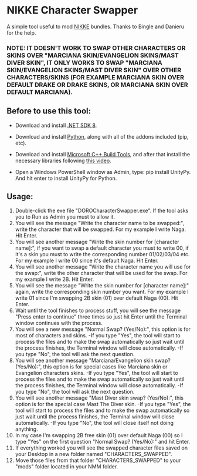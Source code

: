 # NIKKE Character Swapper
A simple tool useful to mod [NIKKE](https://nikke-en.com/) bundles. Thanks to Bingle and Danieru for the help.

### NOTE: IT DOESN'T WORK TO SWAP OTHER CHARACTERS OR SKINS OVER "MARCIANA SKIN/EVANGELION SKINS/MAST DIVER SKIN", IT ONLY WORKS TO SWAP "MARCIANA SKIN/EVANGELION SKINS/MAST DIVER SKIN" OVER OTHER CHARACTERS/SKINS (FOR EXAMPLE MARCIANA SKIN OVER DEFAULT DRAKE OR DRAKE SKINS, OR MARCIANA SKIN OVER DEFAULT MARCIANA).


## Before to use this tool:

  - Download and install [.NET SDK 8](https://dotnet.microsoft.com/en-us/download/dotnet/thank-you/sdk-8.0.404-windows-x64-installer).
  - Download and install [Python](https://www.python.org/downloads/), along with all of the addons included (pip, etc).
  - Download and install [Microsoft C++ Build Tools](https://aka.ms/vs/17/release/vs_BuildTools.exe), and after that install the necessary libraries following [this video](https://files.catbox.moe/vqsuix.mp4).

  - Open a Windows PowerShell window as Admin, type: pip install UnityPy. And hit enter to install UnityPy for Python.



## Usage:

1. Double-click the exe file "DOROCharacterSwapper.exe". If the tool asks you to Run as Admin you must to allow it.
2. You will see the message "Write the character name to be swapped:", write the character that will be swapped. For my example I write Naga. Hit Enter.
3. You will see another message "Write the skin number for [character name]:", if you want to swap a default character you must to write 00, if it's a skin you must to write the corresponding number 01/02/03/04 etc. For my example I write 00 since it's default Naga. Hit Enter.
4. You will see another message "Write the character name you will use for the swap:", write the other character that will be used for the swap. For my example I write 2B. Hit Enter.
5. You will see the message "Write the skin number for [character name]:" again, write the corresponding skin number you want. For my example I write 01 since I'm swapping 2B skin (01) over default Naga (00). Hit Enter.
6. Wait until the tool finishes to process stuff, you will see the message "Press enter to continue" three times so just hit Enter until the Terminal window continues with the process.
7. You will see a new message "Normal Swap? (Yes/No):", this option is for most of characters and skins.
-If you type "Yes", the tool will start to process the files and to make the swap automatically so just wait until the process finishes, the Terminal window will close automatically.
-If you type "No", the tool will ask the next question.
8. You will see another message "Marciana/Evangelion skin swap? (Yes/No):", this option is for special cases like Marciana skin or Evangelion characters skins.
-If you type "Yes", the tool will start to process the files and to make the swap automatically so just wait until the process finishes, the Terminal window will close automatically.
-If you type "No", the tool will ask the next question. 
9. You will see another message "Mast Diver skin swap? (Yes/No):", this option is for the special case Mast The Diver skin.
-If you type "Yes", the tool will start to process the files and to make the swap automatically so just wait until the process finishes, the Terminal window will close automatically.
-If you type "No", the tool will close itself not doing anything.
10. In my case I'm swapping 2B free skin (01) over default Naga (00) so I type "Yes" on the first question "Normal Swap? (Yes/No):" and hit Enter.
11. If everything worked you will see the swapped character files saved on your Desktop in a new folder named "CHARACTERS_SWAPPED".
12. Move those files from that folder "CHARACTERS_SWAPPED" to your "mods" folder located in your NMM folder.

